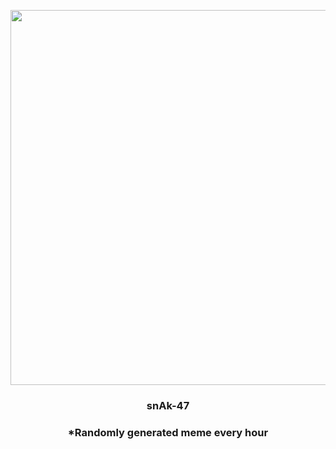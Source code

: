 <p align="center">
        <img src="https://i.redd.it/q9v2d2vm0mz91.jpg" width="600" height="600">
        </p>
        <h3 align="center">snAk-47</h3>
        <h3 align="center">*Randomly generated meme every hour</h3>
    